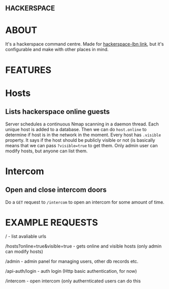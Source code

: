 ## HACKERSPACE

# ABOUT

It's a hackerspace command centre. Made for [hackerspace-lbn link](http://www.hackerspace-lbn.pl), but it's configurable and make with other places in mind.


# FEATURES

Hosts
=====
Lists hackerspace online guests
-------------------------------
Server schedules a continuous Nmap scanning in a daemon thread. Each unique host is added to a database. Then we can do `host.online` to determine if host is in the network in the moment. Every host has `.visible` property. It says if the host should be publicly visible or not (is basically means that we can pass `?visible=true` to get them. Only admin user can modify hosts, but anyone can list them.

Intercom
========
Open and close intercom doors
-----------------------------
Do a `GET` request to `/intercom` to open an intercom for some amount of time.


EXAMPLE REQUESTS
================
/ - list avaliable urls

/hosts?online=true&visible=true - gets online and visible hosts (only admin can modify hosts)

/admin - admin panel for managing users, other db records etc.

/api-auth/login - auth login (Http basic authentication, for now)

/intercom - open intercom (only authernticated users can do this
